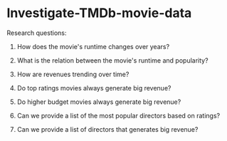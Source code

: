 # Investigate-TMDb-movie-data

Research questions:

1. How does the movie's runtime changes over years?

2. What is the relation between the movie's runtime and popularity?

3. How are revenues trending over time?

4. Do top ratings movies always generate big revenue?

5. Do higher budget movies always generate big revenue?

6. Can we provide a list of the most popular directors based on ratings?

7. Can we provide a list of directors that generates big revenue?
